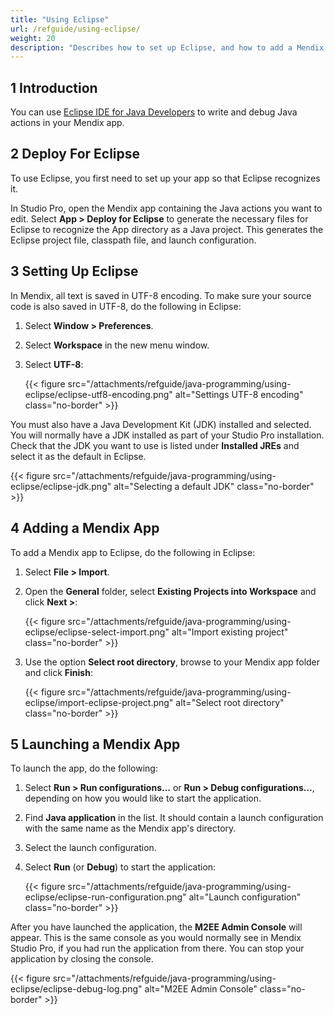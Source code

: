 ```yaml
---
title: "Using Eclipse"
url: /refguide/using-eclipse/
weight: 20
description: "Describes how to set up Eclipse, and how to add a Mendix application to Eclipse and launch it."
---
```


## 1 Introduction

You can use [Eclipse IDE for Java Developers](https://eclipseide.org/) to write and debug Java actions in your Mendix app. 

## 2 Deploy For Eclipse

To use Eclipse, you first need to set up your app so that Eclipse recognizes it.

In Studio Pro, open the Mendix app containing the Java actions you want to edit. Select **App > Deploy for Eclipse** to generate the necessary files for Eclipse to recognize the App directory as a Java project. This generates the Eclipse project file, classpath file, and launch configuration.

## 3 Setting Up Eclipse

In Mendix, all text is saved in UTF-8 encoding. To make sure your source code is also saved in UTF-8, do the following in Eclipse:

1. Select **Window > Preferences**.
2. Select **Workspace** in the new menu window.
3. Select **UTF-8**:

    {{< figure src="/attachments/refguide/java-programming/using-eclipse/eclipse-utf8-encoding.png" alt="Settings UTF-8 encoding" class="no-border" >}}

You must also have a Java Development Kit (JDK) installed and selected. You will normally have a JDK installed as part of your Studio Pro installation. Check that the JDK you want to use is listed under **Installed JREs** and select it as the default in Eclipse.

{{< figure src="/attachments/refguide/java-programming/using-eclipse/eclipse-jdk.png" alt="Selecting a default JDK" class="no-border" >}}

## 4 Adding a Mendix App

To add a Mendix app to Eclipse, do the following in Eclipse:

1. Select **File > Import**.
2. Open the **General** folder, select **Existing Projects into Workspace** and click **Next >**:

    {{< figure src="/attachments/refguide/java-programming/using-eclipse/eclipse-select-import.png" alt="Import existing project" class="no-border" >}}

3. Use the option **Select root directory**, browse to your Mendix app folder and click **Finish**:

    {{< figure src="/attachments/refguide/java-programming/using-eclipse/import-eclipse-project.png" alt="Select root directory" class="no-border" >}}

## 5 Launching a Mendix App

To launch the app, do the following:

1. Select **Run > Run configurations...** or **Run > Debug configurations...**, depending on how you would like to start the application. 
2. Find **Java application** in the list. It should contain a launch configuration with the same name as the Mendix app's directory.
3. Select the launch configuration.
4. Select **Run** (or **Debug**) to start the application:

    {{< figure src="/attachments/refguide/java-programming/using-eclipse/eclipse-run-configuration.png" alt="Launch configuration" class="no-border" >}}

After you have launched the application, the **M2EE Admin Console** will appear. This is the same console as you would normally see in Mendix Studio Pro, if you had run the application from there. You can stop your application by closing the console.

{{< figure src="/attachments/refguide/java-programming/using-eclipse/eclipse-debug-log.png" alt="M2EE Admin Console" class="no-border" >}}
